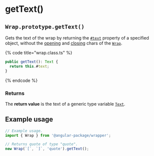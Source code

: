 # getText()

## `Wrap.prototype.getText()`

Gets the text of the wrap by returning the [`#text`](../../properties/#text-text) property of a specified object, without the [opening](../../accessors/#wrap.prototype.opening) and [closing](../../accessors/#wrap.prototype.closing) chars of the [`Wrap`](../../info/).

{% code title="wrap.class.ts" %}
```typescript
public getText(): Text {
  return this.#text;
}
```
{% endcode %}

### Returns

The **return value** is the text of a generic type variable [`Text`](../../generic-type-variables.md#wrap-less-than...-text-...greater-than).

## Example usage

```typescript
// Example usage.
import { Wrap } from '@angular-package/wrapper';

// Returns quote of type "quote".
new Wrap(`[`, `]`, 'quote').getText();
```

